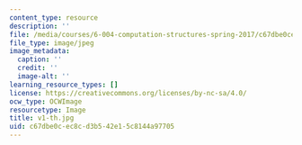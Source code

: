 ```yaml
---
content_type: resource
description: ''
file: /media/courses/6-004-computation-structures-spring-2017/c67dbe0cec8cd3b542e15c8144a97705_v1-th.jpg
file_type: image/jpeg
image_metadata:
  caption: ''
  credit: ''
  image-alt: ''
learning_resource_types: []
license: https://creativecommons.org/licenses/by-nc-sa/4.0/
ocw_type: OCWImage
resourcetype: Image
title: v1-th.jpg
uid: c67dbe0c-ec8c-d3b5-42e1-5c8144a97705
---
```

